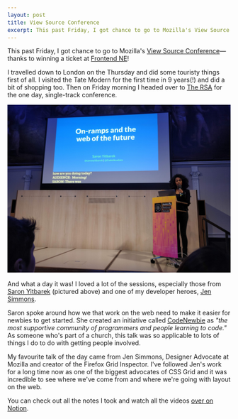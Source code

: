 ```yaml
---
layout: post
title: View Source Conference
excerpt: This past Friday, I got chance to go to Mozilla's View Source Conference&mdash;thanks to winning a ticket at Frontend NE!
---
```


<p class="lead">This past Friday, I got chance to go to Mozilla's <a href="https://viewsourceconf.org">View Source Conference</a>&mdash;thanks to winning a ticket at <a href="https://frontendne.co.uk">Frontend NE</a>!</p>

I travelled down to London on the Thursday and did some touristy things first of all. I visited the Tate Modern for the first time in 9 years(!) and did a bit of shopping too. Then on Friday morning I headed over to [The RSA](https://www.thersa.org/) for the one day, single-track conference.

<img src="/images/blog/2018-10-27/photo1.jpg">

And what a day it was! I loved a lot of the sessions, especially those from [Saron Yitbarek](https://www.youtube.com/watch?v=6bMXHg7w8mo&t=315s) (pictured above) and one of my developer heroes, [Jen Simmons](https://www.youtube.com/watch?v=20QKda7IhJQ).

Saron spoke around how we that work on the web need to make it easier for newbies to get started. She created an initiative called [CodeNewbie](https://www.codenewbie.org/) as <em>"the most supportive community of programmers and people learning to code."</em> As someone who's part of a church, this talk was so applicable to lots of things I do to do with getting people involved.

My favourite talk of the day came from Jen Simmons, Designer Advocate at Mozilla and creator of the Firefox Grid Inspector. I've followed Jen's work for a long time now as one of the biggest advocates of CSS Grid and it was incredible to see where we've come from and where we're going with layout on the web.

You can check out all the notes I took and watch all the videos [over on Notion](https://www.notion.so/rickbutterfield/20181026-View-Source-Conference-9c51f787c15749eaacc1354580528b55).